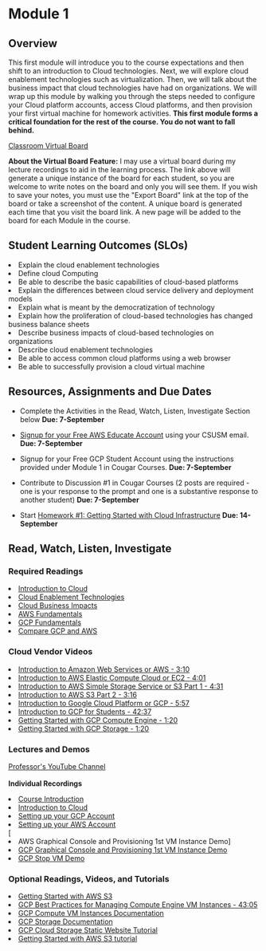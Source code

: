 # Module 1

## Overview
This first module will introduce you to the course expectations and then shift to an introduction to Cloud technologies.  Next, we will explore cloud enablement technologies such as virtualization.  Then, we will talk about the business impact that cloud technologies have had on organizations.  We will wrap up this module by walking you through the steps needed to configure your Cloud platform accounts, access Cloud platforms, and then provision your first virtual machine for homework activities.  ****This first module forms a critical foundation for the rest of the course.  You do not want to fall behind.****

[Classroom Virtual Board](https://www.thomasu.me/boards/cloudmgmt-fall2020)

****About the Virtual Board Feature:****
I may use a virtual board during my lecture recordings to aid in the learning process.  The link above will generate a unique instance of the board for each student, so you are welcome to write notes on the board and only you will see them.  If you wish to save your notes, you must use the "Export Board" link at the top of the board or take a screenshot of the content.  A unique board is generated each time that you visit the board link.  A new page will be added to the board for each Module in the course.<br>

## Student Learning Outcomes (SLOs)
  <li>Explain the cloud enablement technologies <br>
  <li>Define cloud Computing <br>
  <li>Be able to describe the basic capabilities of cloud-based platforms <br>
  <li>Explain the differences between cloud service delivery and deployment models <br>
  <li>Explain what is meant by the democratization of technology <br>
  <li>Explain how the proliferation of cloud-based technologies has changed business balance sheets
  <li>Describe business impacts of cloud-based technologies on organizations <br>
  <li>Describe cloud enablement technologies <br>
  <li>Be able to access common cloud platforms using a web browser <br>
  <li>Be able to successfully provision a cloud virtual machine <br>

## Resources, Assignments and Due Dates

  * Complete the Activities in the Read, Watch, Listen, Investigate Section below ****Due: 7-September****

  * [Signup for your Free AWS Educate Account](https://aws.amazon.com/education/awseducate/students/) using your CSUSM email.	****Due: 7-September****

  * Signup for your Free GCP Student Account using the instructions provided under Module 1 in Cougar Courses.	****Due: 7-September****

  * Contribute to Discussion #1 in Cougar Courses (2 posts are required - one is your response to the prompt and one is a substantive response to another student)	****Due: 7-September****

  * Start [Homework #1: Getting Started with Cloud Infrastructure](https://github.com/captainarcher/cloud-management-course/blob/master/homework/homework1.md)	****Due: 14-September****

## Read, Watch, Listen, Investigate
### Required Readings
[<li>Introduction to Cloud](https://github.com/captainarcher/cloud-management-course/tree/master/learningresources/module1/intro-to-cloud.md)<br>
[<li>Cloud Enablement Technologies](https://github.com/captainarcher/cloud-management-course/tree/master/learningresources/module1/cloud-enablement-tech.md)<br>
[<li>Cloud Business Impacts](https://github.com/captainarcher/cloud-management-course/tree/master/learningresources/module1/cloud-business-impacts.md)<br>
[<li>AWS Fundamentals](https://aws.amazon.com/getting-started/fundamentals-core-concepts)<br>
[<li>GCP Fundamentals](https://cloud.google.com/docs/overview)<br>
[<li>Compare GCP and AWS](https://cloud.google.com/docs/compare/aws)<br>


### Cloud Vendor Videos
[<li>Introduction to Amazon Web Services or AWS - 3:10](https://aws.amazon.com/getting-started/fundamentals-overview)<br>
[<li>Introduction to AWS Elastic Compute Cloud or EC2 - 4:01](https://www.youtube.com/watch?v=TsRBftzZsQo)<br>
[<li>Introduction to AWS Simple Storage Service or S3 Part 1 - 4:31](https://www.youtube.com/watch?v=_I14_sXHO8U)<br>
[<li>Introduction to AWS S3 Part 2 - 3:16](https://www.youtube.com/watch?v=77lMCiiMilo)<br>
[<li>Introduction to Google Cloud Platform or GCP - 5:57](https://www.youtube.com/watch?v=4D3X6Xl5c_Y)<br>
[<li>Introduction to GCP for Students - 42:37](https://www.youtube.com/watch?v=JtUIQz_EkUw)<br>
[<li>Getting Started with GCP Compute Engine - 1:20](https://www.youtube.com/watch?v=1XH0gLlGDdk)<br>
[<li>Getting Started with GCP Storage - 1:20](https://www.youtube.com/watch?v=TfOO-fSzTNA)


### Lectures and Demos
[Professor's YouTube Channel](https://www.youtube.com/channel/UC3vqKF4jspXh8hxFLpTfsyw?view_as=subscriber)<br><br>
****Individual Recordings****<br>
[<li>Course Introduction](https://youtu.be/Og2KcfVLnd4)<br>
[<li>Introduction to Cloud](https://youtu.be/nMg40qmqCXo)<br>
[<li>Setting up your GCP Account](https://youtu.be/aPeyxqwfz0Q)<br>
[<li>Setting up your AWS Account](https://youtu.be/bvDEdwZ6Ows)<br>
[<li>AWS Graphical Console and Provisioning 1st VM Instance Demo]<br>
[<li>GCP Graphical Console  and Provisioning 1st VM Instance Demo](https://youtu.be/T8cqbC7CnpQ)<br>
[<li>GCP Stop VM Demo](https://youtu.be/ap3cYytz8AA)<br>

### Optional Readings, Videos, and Tutorials
[<li>Getting Started with AWS S3](https://aws.amazon.com/getting-started/hands-on/backup-files-to-amazon-s3/)<br>
[<li>GCP Best Practices for Managing Compute Engine VM Instances - 43:05](https://www.youtube.com/watch?v=ZJNY7VAKYzw)<br>
[<li>GCP Compute VM Instances Documentation](https://cloud.google.com/compute/docs/instances)<br>
[<li>GCP Storage Documentation](https://cloud.google.com/storage/docs)<br>
[<li>GCP Cloud Storage Static Website Tutorial](https://cloud.google.com/storage/docs/hosting-static-website)<br>
[<li>Getting Started with AWS S3 tutorial](https://aws.amazon.com/s3/getting-started)<br>
